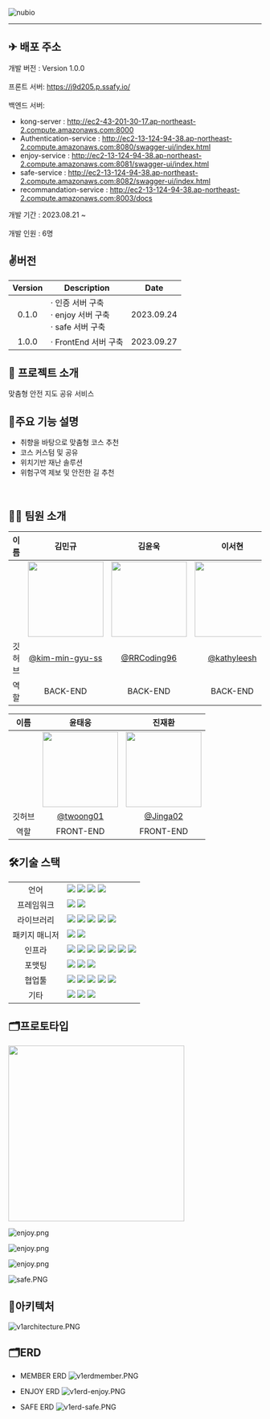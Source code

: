 ![nubio](https://www.notion.so/image/https%3A%2F%2Fprod-files-secure.s3.us-west-2.amazonaws.com%2F9f14e7d1-d2dc-4ab9-86b9-6b1275768f2c%2Fb1ebf270-34d2-4259-adc0-a324b7b7e45c%2Fnubiologo.png?table=block&id=6b984d2b-eb4e-401c-925f-9207c9ce9d4b&spaceId=9f14e7d1-d2dc-4ab9-86b9-6b1275768f2c&width=2000&userId=9aeb471f-d147-4b4d-a5d4-643e6c2467b5&cache=v2)

---

## ✈ 배포 주소

 개발 버전 : Version 1.0.0 </br>  
 프론트 서버: https://j9d205.p.ssafy.io/ </br>  
 백엔드 서버: </br>  
- kong-server : http://ec2-43-201-30-17.ap-northeast-2.compute.amazonaws.com:8000 </br>
- Authentication-service : http://ec2-13-124-94-38.ap-northeast-2.compute.amazonaws.com:8080/swagger-ui/index.html </br> 
- enjoy-service : http://ec2-13-124-94-38.ap-northeast-2.compute.amazonaws.com:8081/swagger-ui/index.html </br> 
- safe-service : http://ec2-13-124-94-38.ap-northeast-2.compute.amazonaws.com:8082/swagger-ui/index.html </br>
- recommandation-service : http://ec2-13-124-94-38.ap-northeast-2.compute.amazonaws.com:8003/docs

 개발 기간 : 2023.08.21 ~ </br>  
 개발 인원 : 6명


## ✌️버전

| Version   | Description | Date |
| :------: | ----------------------- |  :--------:|
| 0.1.0 | · 인증 서버 구축 </br> · enjoy 서버 구축 </br> · safe 서버 구축| 2023.09.24 |
| 1.0.0 | · FrontEnd 서버 구축 | 2023.09.27 |


## 📌 프로젝트 소개

맞춤형 안전 지도 공유 서비스

## 🔎주요 기능 설명
- 취향을 바탕으로 맞춤형 코스 추천  
- 코스 커스텀 및 공유
- 위치기반 재난 솔루션
- 위험구역 제보 및 안전한 길 추천

<br>

## 🧑‍💻 팀원 소개

| 이름 | 김민규 | 김윤욱 | 이서현 | 조영재 |
| :------------: | :------------: | :-----------: |  :------------: | :-----------: |  
|  | <img src="https://avatars.githubusercontent.com/u/121535779?v=4" width="150"/> | <img src="https://avatars.githubusercontent.com/u/93039817?v=4" width="150"/> | <img src="https://avatars.githubusercontent.com/u/90851865?s=400&u=b728089d09499144caa10807f9f2a09ee3729782&v=4" width="150"/>  |<img src="https://avatars.githubusercontent.com/u/54170515?v=4" width="150"/> |
| 깃허브 | [@kim-min-gyu-ss](https://github.com/kim-min-gyu-ss) | [@RRCoding96](https://github.com/RRCoding96) |[@kathyleesh](https://github.com/kathyleesh)|[@jyj1143](https://github.com/jyj1143)|
| 역할 | BACK-END | BACK-END | BACK-END | BACK-END | 


| 이름 | 윤태웅 | 진재환 | 
| :------------: | :------------: | :-----------: | 
|  | <img src="https://avatars.githubusercontent.com/u/91011682?v=4" width="150"/> | <img src="https://avatars.githubusercontent.com/u/110621233?v=4" width="150"/> | 
| 깃허브 | [@twoong01](https://github.com/twoong01) | [@Jinga02](https://github.com/Jinga02) | 
| 역할 | FRONT-END | FRONT-END | 



## 🛠기술 스택

<table>
<tr>
 <td align="center">언어</td>
 <td>
  <img src="https://img.shields.io/badge/JavaScript-F7DF1E?style=for-the-badge&logo=JavaScript&logoColor=ffffff"/>
  <img src="https://img.shields.io/badge/Typescript-3178C6?style=for-the-badge&logo=Typescript&logoColor=ffffff"/>
  <img src="https://img.shields.io/badge/Java-orange?style=for-the-badge&logo=Java&logoColor=white"/>
	<img src="https://img.shields.io/badge/css-1572B6?style=for-the-badge&logo=css3&logoColor=white"/>
	
 </td>
</tr>
<tr>
 <td align="center">프레임워크</td>
 <td>
  <img src="https://img.shields.io/badge/Spring-6DB33F?style=for-the-badge&logo=Spring&logoColor=ffffff"/>
	<img src="https://img.shields.io/badge/React-61DAFB?style=for-the-badge&logo=React&logoColor=ffffff"/>  
</tr>
<tr>
 <td align="center">라이브러리</td>
 <td>
  
<img src="https://img.shields.io/badge/SpringBoot-6DB33F?style=for-the-badge&logo=SpringBoot&logoColor=ffffff"/>
<img src="https://img.shields.io/badge/springsecurity-6DB33F?style=for-the-badge&logo=springsecurity&logoColor=ffffff"/>
<img src="https://img.shields.io/badge/jwt-6DB33F?style=for-the-badge&logo=jwt&logoColor=ffffff"/>
<img src="https://img.shields.io/badge/Axios-5A29E4?style=for-the-badge&logo=Axios&logoColor=ffffff"/>  
<img src="https://img.shields.io/badge/bootstrap-7952B3?style=for-the-badge&logo=#7952B3&logoColor=ffffff"/>  

</tr>
<tr>
 <td align="center">패키지 매니저</td>
 <td>
    <img src="https://img.shields.io/badge/npm-CB3837?style=for-the-badge&logo=npm&logoColor=white">
    <img src="https://img.shields.io/badge/gradle-02303A?style=for-the-badge&logo=gradle&logoColor=white">

  </td>
</tr>
<tr>
 <td align="center">인프라</td>
 <td>
  <img src="https://img.shields.io/badge/MYSQL-4479A1?style=for-the-badge&logo=MYSQL&logoColor=ffffff"/>
  <img src="https://img.shields.io/badge/amazonaws-232F3E?style=for-the-badge&logo=amazonaws&logoColor=ffffff"/>
  <img src="https://img.shields.io/badge/amazons3-569A31?style=for-the-badge&logo=amazons3&logoColor=ffffff"/>
  <img src="https://img.shields.io/badge/amazonec2-FF9900?style=for-the-badge&logo=amazonec2&logoColor=ffffff"/>
  <img src="https://img.shields.io/badge/docker-2496ED?style=for-the-badge&logo=docker&logoColor=ffffff"/>
  <img src="https://img.shields.io/badge/jenkins-D24939?style=for-the-badge&logo=jenkins&logoColor=ffffff"/>
  <img src="https://img.shields.io/badge/kong-003459?style=for-the-badge&logo=kong&logoColor=ffffff"/>
  
</tr>
<tr>
 <td align="center">포맷팅</td>
 <td>
  <img src="https://img.shields.io/badge/ESLint-4B32C3?style=for-the-badge&logo=ESLint&logoColor=ffffff"/> 
  <img src="https://img.shields.io/badge/Prettier-F7B93E?style=for-the-badge&logo=Prettier&logoColor=ffffff"/> 
  <img src="https://img.shields.io/badge/PostCSS-DD3A0A?style=for-the-badge&logo=PostCSS&logoColor=ffffff"/> 
  </td>
</tr>

<tr>
 <td align="center">협업툴</td>
 <td>
    <img src="https://img.shields.io/badge/Git-F05032?style=for-the-badge&logo=Git&logoColor=white"/>
    <img src="https://img.shields.io/badge/GitHub-181717?style=for-the-badge&logo=GitHub&logoColor=white"/> 
    <img src="https://img.shields.io/badge/Gitlab-FC6D26?style=for-the-badge&logo=Gitlab&logoColor=white"/> 
    <img src="https://img.shields.io/badge/Mattermost-0058CC?style=for-the-badge&logo=Mattermost&logoColor=white"/> 
    <img src="https://img.shields.io/badge/jira-0052CC?style=for-the-badge&logo=jira&logoColor=white"/>
 </td>
</tr>
<tr>
 <td align="center">기타</td>
 <td>
    <img src="https://img.shields.io/badge/Figma-F24E1E?style=for-the-badge&logo=Figma&logoColor=white"/>
    <img src="https://img.shields.io/badge/Notion-000000?style=for-the-badge&logo=Notion&logoColor=white"/> 
    <img src="https://img.shields.io/badge/swagger-85EA2D?style=for-the-badge&logo=swagger&logoColor=white"/>
 </td>
</tr>
</table>

## 🗂프로토타입
<img src="./nubio/main.png" width="350"/>

![enjoy.png](./nubio/enjoy1.JPG)

![enjoy.png](./nubio/enjoy2.JPG)

![enjoy.png](./nubio/enjoy3.JPG)

![safe.PNG](./nubio/safe.PNG)

## 🧱아키텍처
![v1architecture.PNG](./nubio/v1architecture.PNG)


## 🗂ERD
- MEMBER ERD
![v1erdmember.PNG](./nubio/v1erdmember.PNG)

- ENJOY ERD
![v1erd-enjoy.PNG](./nubio/v1erd-enjoy.PNG)

- SAFE ERD
![v1erd-safe.PNG](./nubio/v1erd-safe.PNG)

